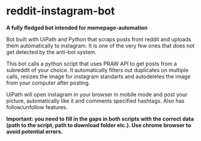 # reddit-instagram-bot

**A fully fledged bot intended for memepage-automation**

Bot built with UiPath and Python that scraps posts from reddit and uploads them automatically to instagram.
It is one of the very few ones that does not get detected by the anti-bot system.

This bot calls a python script that uses PRAW API to get posts from a subreddit of your choice. It automatically filters out duplicates on multiple calls,
resizes the image for instagram standarts and autodeletes the image from your computer after posting.

UiPath will open instagram in your browser in mobile mode and post your picture, automatically like it and comments specified hashtags.
Also has follow/unfollow features.

**Important: you need to fill in the gaps in both scripts with the correct data (path to the script, path to download folder etc.). Use chrome browser to avoid potential errors.**

